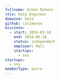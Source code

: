 ```yaml
---
fullname: Armon Rohani
role: Data Engineer
domaine: Data
github: calimoose
missions:
  - start: 2024-03-18
    end: 2024-06-28
    status: independent
    employer: Malt
    startups:
      - snu
startups:
  - snu
memberType: autre
---
```


